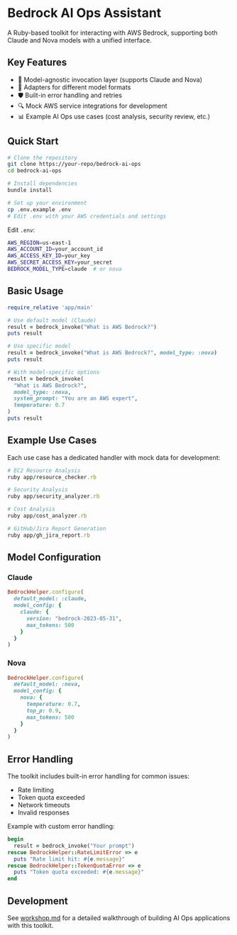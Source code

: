 # Bedrock AI Ops Assistant

A Ruby-based toolkit for interacting with AWS Bedrock, supporting both Claude and Nova models with a unified interface.

## Key Features

- 🤖 Model-agnostic invocation layer (supports Claude and Nova)
- 🔄 Adapters for different model formats
- 🛡️ Built-in error handling and retries
- 🔍 Mock AWS service integrations for development
- 📊 Example AI Ops use cases (cost analysis, security review, etc.)

## Quick Start

```bash
# Clone the repository
git clone https://your-repo/bedrock-ai-ops
cd bedrock-ai-ops

# Install dependencies
bundle install

# Set up your environment
cp .env.example .env
# Edit .env with your AWS credentials and settings
```

Edit `.env`:

```bash
AWS_REGION=us-east-1
AWS_ACCOUNT_ID=your_account_id
AWS_ACCESS_KEY_ID=your_key
AWS_SECRET_ACCESS_KEY=your_secret
BEDROCK_MODEL_TYPE=claude  # or nova
```

## Basic Usage

```ruby
require_relative 'app/main'

# Use default model (Claude)
result = bedrock_invoke("What is AWS Bedrock?")
puts result

# Use specific model
result = bedrock_invoke("What is AWS Bedrock?", model_type: :nova)
puts result

# With model-specific options
result = bedrock_invoke(
  "What is AWS Bedrock?",
  model_type: :nova,
  system_prompt: "You are an AWS expert",
  temperature: 0.7
)
puts result
```

## Example Use Cases

Each use case has a dedicated handler with mock data for development:

```ruby
# EC2 Resource Analysis
ruby app/resource_checker.rb

# Security Analysis
ruby app/security_analyzer.rb

# Cost Analysis
ruby app/cost_analyzer.rb

# GitHub/Jira Report Generation
ruby app/gh_jira_report.rb
```

## Model Configuration

### Claude

```ruby
BedrockHelper.configure(
  default_model: :claude,
  model_config: {
    claude: {
      version: "bedrock-2023-05-31",
      max_tokens: 500
    }
  }
)
```

### Nova

```ruby
BedrockHelper.configure(
  default_model: :nova,
  model_config: {
    nova: {
      temperature: 0.7,
      top_p: 0.9,
      max_tokens: 500
    }
  }
)
```

## Error Handling

The toolkit includes built-in error handling for common issues:

- Rate limiting
- Token quota exceeded
- Network timeouts
- Invalid responses

Example with custom error handling:

```ruby
begin
  result = bedrock_invoke("Your prompt")
rescue BedrockHelper::RateLimitError => e
  puts "Rate limit hit: #{e.message}"
rescue BedrockHelper::TokenQuotaError => e
  puts "Token quota exceeded: #{e.message}"
end
```

## Development

See [workshop.md](workshop.md) for a detailed walkthrough of building AI Ops applications with this toolkit.
